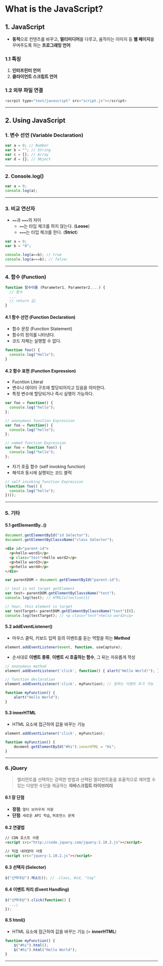 # What is the JavaScript?
## 1. JavaScript
- **동적**으로 컨텐츠를 바꾸고, **멀티미디어**를 다루고, 움직이는 이미지 등 **웹 페이지**를 꾸며주도록 하는 **프로그래밍 언어**

### 1.1 특징
 1. **인터프린터 언어**
 2. **클라이언트 스크립트 언어**

### 1.2 외부 파일 연결
```javascript
<scrpit type="text/javascript" src="script.js"></script>
```
***
## 2. Using JavaScript
### 1. 변수 선언 (Variable Declaration)
```javascript
var a = 0; // Number
var b = ""; // String
var c = []; // Array
var d = {}; // Object
```
***

### 2. Console.log()
```javascript
var a = 0;
console.log(a);
```

***

### 3. 비교 연산자
- ```==```과 ```===```의 차이
  - ```==```는 타입 체크를 하지 않는다. (**Loose**)
  - ```===```는 타입 체크를 한다. (**Strict**)

```javascript
var a = 0;
var b = "0";

console.log(a==b); // true
console.log(a===b); // false;
```
***

### 4. 함수 (Function)
```javascript
function 함수이름 (Parameter1, Parameter2,...) {
  // 함수
  ...
  // return 값;
}
```

#### 4.1 함수 선언 (Function Declaration)
- 함수 문장 (Function Statement)
- 함수의 정의를 나타낸다.
- 코드 자체는 실행할 수 없다.
```javascript
function foo() {
  console.log("Hello");
}
```

#### 4.2 함수 표현 (Function Expression)
- Fucntion Literal
- 변수나 데이터 구조에 할당되어지고 있음을 의미한다.
- 특정 변수에 할당되거나 즉시 실행이 가능하다.
```javascript
var foo = function() {
  console.log("hello");
};
```
```javascript
// anonymous function Expression
var foo = function() {
  console.log("hello");
};

// named function Expression
var foo = function foo() {
  console.log("hello");
};
```
- 자기 호출 함수 (self invoking function)
- 해석과 동시에 실행되는 코드 블럭
```javascript
// self invoking function Expression
(function foo() {
  console.log("hello");
})();
```
***

### 5. 기타
#### 5.1 getElementBy..()
```javascript
document.getElementById("id Selector");
document.getElementByClasssName("class Selector");
```
```html
<div id="parent-id">
  <p>hello-word1</p>
  <p class="test">hello word2</p>
  <p>hello word3</p>
  <p>hello word4</p>
</div>
```
```javascript
var parentDOM = document.getElementById("parent-id");

// test is not target getElement
var test= parentDOM.getElementByClasssName("test");
console.log(test); // HTMLCollection[1]

// hear, this element is target
var testTarget= parentDOM.getElementByClasssName("test")[0];
console.log(testTarget); // <p class="test">hello word2</p>
```

#### 5.2 addEventListener()
- 마우스 클릭, 키보드 입력 등의 이벤트를 듣는 역할을 하는 **Method**
```javascript
element.addEventListener(event, function, useCapture);
```
- 순서대로 **이벤트 종류**, **이벤트 시 호출하는 함수**, 그 뒤는 자유롭게 작성

```javascript
// anonymous method
element.addEventListener('click', function() { alert("Hello World!"); });

// function declaration
element.addEventListener('click', myFunction); // 원하는 이벤트 추가 가능

function myFunction() {
    alert("Hello World");
}
```

#### 5.3 innerHTML
- HTML 요소에 접근하여 값을 바꾸는 기능
```javascript
element.addEventListener('click', myFunction);

function myFunction() {
    docment.getElementById("#hi").innerHTML = "Hi";
}
```
***
### 6. jQuery
> 엘리먼트를 선택하는 강력한 방법과 선택된 엘리먼트들을 효율적으로 제어할 수 있는 다양한 수단을 제공하는 **자바스크립트 라이브러리**

#### 6.1 장 단점
- **장점**: ```멀티 브라우저 지원```
- **단점**: ```새로운 API 학습```, ```퍼포먼스 문제```

#### 6.2 연결법
```html
// CDN 호스트 사용
<script src="http://code.jquery.com/jquery-1.10.2.js"></script>

// 직접 내려받아 사용
<script src="jquery-1.10.2.js"></script>
```

#### 6.3 선택자 (Selector)
```javascript
$("선택대상").메소드(); // .class, #id, "tag"
```

#### 6.4 이벤트 처리 (Event Handling)
```javascript
$("선택대상").click(function() {
  ...;
});
```

#### 6.5 html()
- HTML 요소에 접근하여 값을 바꾸는 기능 (= **innerHTML**)
```javascript
function myFunction() {
    $("#hi").html();
    $("#hi").html("Hello World");
}
```
***
